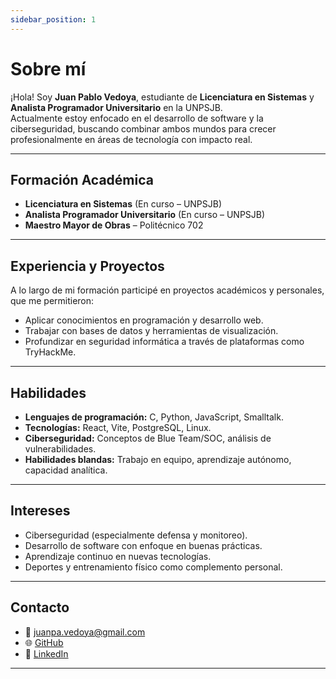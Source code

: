 ```yaml
---
sidebar_position: 1
---
```


# Sobre mí

¡Hola! Soy **Juan Pablo Vedoya**, estudiante de **Licenciatura en Sistemas** y **Analista Programador Universitario** en la UNPSJB.  
Actualmente estoy enfocado en el desarrollo de software y la ciberseguridad, buscando combinar ambos mundos para crecer profesionalmente en áreas de tecnología con impacto real.

---

## Formación Académica
- **Licenciatura en Sistemas** (En curso – UNPSJB)  
- **Analista Programador Universitario** (En curso – UNPSJB)  
- **Maestro Mayor de Obras** – Politécnico 702  

---

## Experiencia y Proyectos
A lo largo de mi formación participé en proyectos académicos y personales, que me permitieron:  
- Aplicar conocimientos en programación y desarrollo web.  
- Trabajar con bases de datos y herramientas de visualización.  
- Profundizar en seguridad informática a través de plataformas como TryHackMe.  



---

## Habilidades
- **Lenguajes de programación:** C, Python, JavaScript, Smalltalk.  
- **Tecnologías:** React, Vite, PostgreSQL, Linux.  
- **Ciberseguridad:** Conceptos de Blue Team/SOC, análisis de vulnerabilidades.  
- **Habilidades blandas:** Trabajo en equipo, aprendizaje autónomo, capacidad analítica.  

---

## Intereses
- Ciberseguridad (especialmente defensa y monitoreo).  
- Desarrollo de software con enfoque en buenas prácticas.  
- Aprendizaje continuo en nuevas tecnologías.  
- Deportes y entrenamiento físico como complemento personal.  

---

## Contacto
- 📧 [juanpa.vedoya@gmail.com](mailto:juanpa.vedoya@gmail.com)  
- 🌐 [GitHub](https://github.com/VedoyaJuan)  
- 💼 [LinkedIn](https://www.linkedin.com/in/juan-pablo-vedoya/) 
---
